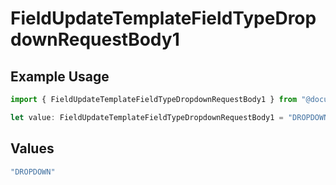 # FieldUpdateTemplateFieldTypeDropdownRequestBody1

## Example Usage

```typescript
import { FieldUpdateTemplateFieldTypeDropdownRequestBody1 } from "@documenso/sdk-typescript/models/operations";

let value: FieldUpdateTemplateFieldTypeDropdownRequestBody1 = "DROPDOWN";
```

## Values

```typescript
"DROPDOWN"
```